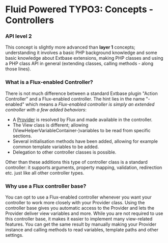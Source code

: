 Fluid Powered TYPO3: Concepts - Controllers
===========================================

### API level 2

This concept is slightly more advanced than **layer 1** concepts; understanding it involves a basic PHP background knowledge and
some basic knowledge about Extbase extensions, making PHP classes and using a PHP class API in general (extending classes, calling
methods - along those lines).

### What is a Flux-enabled Controller?

There is not much difference between a standard Extbase plugin "Action Controller" and a Flux-enabled controller. The hint lies in
the name "-enabled" which means a _Flux-enabled controller is simply an extended controller with a few added behaviors_:

* A [Provider](Providers.md) is resolved by Flux and made available in the controller.
* The View class is different; allowing (ViewHelperVariableContainer-)variables to be read from specific sections.
* Several initialisation methods have been added, allowing for example common template variables to be added.
* Delegation to other controller classes is possible.

Other than these additions this type of controller class is a standard controller: it supports arguments, property mapping,
validation, redirection etc. just like all other controller types.

### Why use a Flux controller base?

You can opt to use a Flux-enabled controller whenever you want your controller to work more closely with your Provider class. Using
the controller base gives you automatic access to the Provider and lets the Provider deliver view variables and more. While you are
not required to use this controller base, it makes it easier to implement many view-related features. You can get the same result
by manually making your Provider instance and calling methods to read variables, template paths and other settings.
